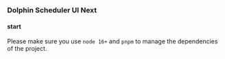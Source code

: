 ### Dolphin Scheduler UI Next

#### start

Please make sure you use `node 16+` and `pnpm` to manage the dependencies of the project.
